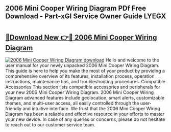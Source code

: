 ## 2006 Mini Cooper Wiring Diagram PDf Free Download - Part-xGI Service Owner Guide LYEGX

# <h2><a href="http://dfk24x.blite.top/?on=2006+Mini+Cooper+Wiring+Diagram">🔗Download New 👉🔴 2006 Mini Cooper Wiring Diagram</a></h2>

[![2006 Mini Cooper Wiring Diagram download](https://i.imgur.com/lujVjoI.png)](http://dfk24x.blite.top/?on=2006+Mini+Cooper+Wiring+Diagram)
Hello and welcome to the user manual for your newly unpacked 2006 Mini Cooper Wiring Diagram. This guide is here to help you make the most of your product by providing a comprehensive overview of its features, installation process, operation instructions, maintenance tips, and troubleshooting procedures. Compatible Accessories This section lists compatible accessories and peripherals for your new 2006 Mini Cooper Wiring Diagram. 2006 Mini Cooper Wiring Diagram advanced features include geolocation, smart alerts, customizable themes, and multi-user access, all easily controlled through the user-friendly and intuitive interface. We trust that the 2006 Mini Cooper Wiring Diagram has been a reliable and effective resource in your efforts to master your new device. In case of any queries or concerns, please do not hesitate to reach out to our customer service team.
